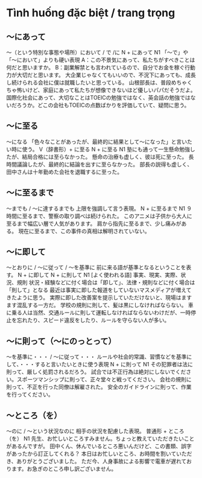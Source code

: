 # Tình huống đặc biệt / trang trọng

## 〜にあって
〜（という特別な事態や場所）において / で /に
N + にあって
N1
「〜で」や「〜において」よりも硬い表現
A：この不景気にあって、私たちがすべきことは何だと思いますか。 B：副業解禁とも言われているので、自分でお金を稼ぐ行動力が大切だと思います。
大企業じゃなくてもいいので、不況下にあっても、成長し続けられる会社に僕は就職したいと思っている。
山根部長は、普段めちゃくちゃ怖いけど、家庭にあって私たちが想像できないほど優しいパパだそうだよ。
国際化社会にあって、大切なことはTOEICの勉強ではなく、英会話の勉強ではないだろうか。どこの会社もTOEICの点数ばかりを評価していて、疑問に思う。


## 〜に至る
〜になる 「色々なことがあったが、最終的に結果として〜になった」と言いたい時に使う。
V（辞書形）+ に至る N + に至る
N1
塾にも通って一生懸命勉強したが、結局合格には至らなかった。
懸命の治療も虚しく、彼は死に至った。
長時間議論したが、最終的に結論を出すに至らなかった。
部長の説得も虚しく、田中さんは十年勤めた会社を退職するに至った。

## 〜に至るまで
〜までも / 〜に達するまでも 上限を強調して言う表現。
N + に至るまで
N1
９時間に至るまで、警察の取り調べは続けられた。
このアニメは子供から大人に至るまで幅広い層で人気があります。
肩から指先に至るまで、少し痛みがある。
現在に至るまで、この事件の真相は解明されていない。


## 〜に即して
〜とおりに / 〜に従って / 〜を基準に  前に来る語が基準となるということを表す。
N + に即して N + に則して
N1
[よく使われる語] 事実、現実、実際、状況、規則  状況・経験などに付く場合は「即して」、法律・規則などに付く場合は「則して」となる
最近は事実に即した報道をしていないマスメディアが増えてきたように思う。
実際に即した改善案を提示していただけないと、現場はますます混乱する一方だ。
学校の規則に則して、髪は黒にしなければならない。
車に乗る人は当然、交通ルールに則して運転しなければならないわけだが、一時停止を忘れたり、スピード違反をしたり、ルールを守らない人が多い。


## 〜に則って（〜にのっとって）
〜を基準に・・・ / 〜に従って・・・ ルールや社会的常識、習慣などを基準にして、・・・すると言いたいときに使う表現
N + に則って
N1
その犯罪者は法に則って、厳しく処罰されるだろう。
試合では不正行為は絶対にしないでください。スポーツマンシップに則って、正々堂々と戦ってください。
会社の規則に則って、不正を行った同僚は解雇された。
安全のガイドラインに則って、作業を行ってください。


## 〜ところ（を）
〜のに / 〜という状況なのに 相手の状況を配慮した表現。
普通形 + ところ（を）
N1
先生、お忙しいところすみません。ちょっと教えていただきたいことがあるんですが。
田中くん、休んでいるところ悪いんだけど、この書類、誤字があったから訂正してくれる？
本日はお忙しいところ、お時間を割いていただき、ありがとうございました。
ただ今、人身事故による影響で電車が遅れております。お急ぎのところ申し訳ございません。